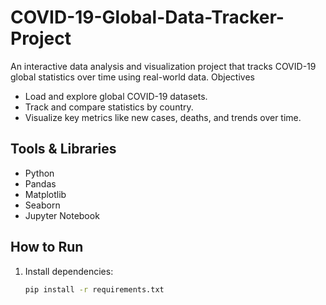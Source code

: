 # COVID-19-Global-Data-Tracker-Project
An interactive data analysis and visualization project that tracks COVID-19 global statistics over time using real-world data.
Objectives
- Load and explore global COVID-19 datasets.
- Track and compare statistics by country.
- Visualize key metrics like new cases, deaths, and trends over time.

## Tools & Libraries
- Python
- Pandas
- Matplotlib
- Seaborn
- Jupyter Notebook

 ## How to Run
1. Install dependencies:
   ```bash
   pip install -r requirements.txt
